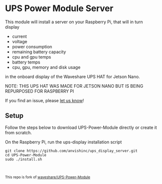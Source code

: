 # UPS Power Module Server

This module will install a server on your Raspberry Pi, that will in turn display 
* current
* voltage
* power consumption
* remaining battery capacity
* cpu and gpu temps
* battery temps
* cpu, gpu, memory and disk usage

in the onboard display of the Waveshare UPS HAT for Jetson Nano.

NOTE: THIS UPS HAT WAS MADE FOR JETSON NANO BUT IS BEING REPURPOSED FOR RASPBERRY PI

If you find an issue, please [let us know](../..//issues/new)!

## Setup

Follow the steps below to download UPS-Power-Module directly or create it from scratch.

On the Raspberry Pi, run the ups-display installation script

    git clone https://github.com/anvishinc/ups_display_server.git
    cd UPS-Power-Module
    sudo ./install.sh

<br>

<sub>This repo is fork of [waveshare/UPS-Power-Module](github.com/waveshare/UPS-Power-Module)</sub>

